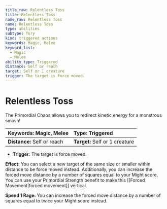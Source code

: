 ```yaml
---
title_raw: Relentless Toss
title: Relentless Toss
name_raw: Relentless Toss
name: Relentless Toss
type: abilities
subtype: fury
kind: triggered actions
keywords: Magic, Melee
keyword_list:
  - Magic
  - Melee
ability_type: Triggered
distance: Self or reach
target: Self or 1 creature
trigger: The target is force moved.
---
```


# Relentless Toss

The Primordial Chaos allows you to redirect kinetic energy for a monstrous smash!

<!-- @nosort -->

| **Keywords:** Magic, Melee  | **Type:** Triggered            |
| :-------------------------- | :----------------------------- |
| **Distance:** Self or reach | **Target:** Self or 1 creature |

- **Trigger:** The target is force moved.

**Effect:** You can select a new target of the same size or smaller within distance to be force moved instead. Additionally, you can increase the forced move distance by a number of squares equal to your Might score. You can use your Primordial Strength benefit to make this [[Forced Movement|forced movement]] vertical.

**Spend 1 Rage:** You can increase the forced move distance by a number of squares equal to twice your Might score instead.
